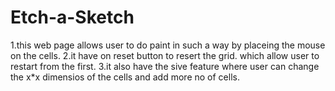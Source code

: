 # Etch-a-Sketch

1.this web page allows user to do paint in such a way by placeing the mouse on the cells.
2.it have on reset button to resert the grid. which allow user to restart from the first.
3.it also have the sive feature where user can change the x\*x dimensios of the cells and add more no of cells.
